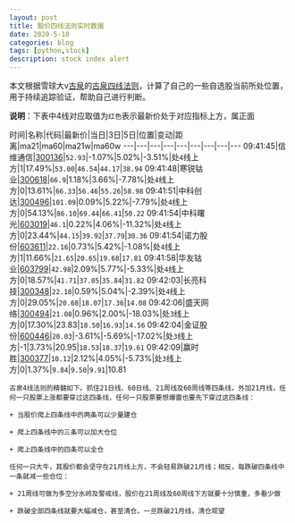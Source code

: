 ```yaml
---
layout: post
title: 股价四线法则实时数据
date: 2020-5-10
categories: blog
tags: [python,stock]
description: stock index alert
---
```



本文根据雪球大v[古泉](https://xueqiu.com/u/7148646888)的[古泉四线法则](https://xueqiu.com/7148646888/130498192)，计算了自己的一些自选股当前所处位置，用于持续追踪验证，帮助自己进行判断。

**说明**：下表中4线对应取值为`红色`表示最新价处于对应指标上方，属正面

时间|名称|代码|最新价|当日|3日|5日|位置|变动|距离|ma21|ma60|ma21w|ma60w
---|---|---|---|---|---|---|---|---
09:41:45|信维通信|[300136](https://xueqiu.com/S/SZ300136)|`52.93`|-1.07%|5.02%|-3.51%|处`4`线上方|1|17.49%|`53.00`|`46.54`|`44.17`|`38.94`
09:41:48|寒锐钴业|[300618](https://xueqiu.com/S/SZ300618)|`66.9`|1.18%|3.66%|-7.78%|处`4`线上方|0|13.61%|`66.33`|`56.46`|`55.26`|`58.98`
09:41:51|中科创达|[300496](https://xueqiu.com/S/SZ300496)|`101.09`|0.09%|5.22%|-7.79%|处`4`线上方|0|54.13%|`86.10`|`69.44`|`66.41`|`50.22`
09:41:54|中科曙光|[603019](https://xueqiu.com/S/SH603019)|`46.1`|0.22%|4.06%|-11.32%|处`4`线上方|0|23.44%|`44.15`|`39.92`|`37.79`|`30.36`
09:41:54|诺力股份|[603611](https://xueqiu.com/S/SH603611)|`22.16`|0.73%|5.42%|-1.08%|处`4`线上方|1|11.66%|`21.65`|`20.65`|`19.68`|`17.81`
09:41:58|华友钴业|[603799](https://xueqiu.com/S/SH603799)|`42.98`|2.09%|5.77%|-5.33%|处`4`线上方|0|18.57%|`41.71`|`37.05`|`35.84`|`31.82`
09:42:03|长亮科技|[300348](https://xueqiu.com/S/SZ300348)|`22.18`|0.59%|5.04%|-2.39%|处`4`线上方|0|29.05%|`20.68`|`18.07`|`17.36`|`14.08`
09:42:06|盛天网络|[300494](https://xueqiu.com/S/SZ300494)|`21.08`|0.96%|2.00%|-18.03%|处`3`线上方|0|17.30%|23.83|`18.50`|`16.93`|`14.56`
09:42:04|金证股份|[600446](https://xueqiu.com/S/SH600446)|`20.03`|-3.61%|-5.69%|-17.02%|处`3`线上方|-1|3.73%|20.95|`18.53`|`18.37`|`19.61`
09:42:09|赢时胜|[300377](https://xueqiu.com/S/SZ300377)|`10.12`|2.12%|4.05%|-5.73%|处`3`线上方|0|1.37%|`9.84`|`9.50`|`9.91`|10.81

```
古泉4线法则的精髓如下。抓住21日线、60日线、21周线及60周线等四条线，外加21月线，任何一只股票上涨都要穿过这四条线，任何一只股票要想爆雷也要先下穿过这四条线：

+ 当股价爬上四条线中的两条可以少量建仓

+ 爬上四条线中的三条可以加大仓位

+ 爬上四条线中的四条可以全仓

任何一只大牛，其股价都会坚守在21月线上方，不会轻易跌破21月线；相反，每跌破四条线中一条就减一些仓位：

+ 21周线可做为多空分水岭及警戒线，股价在21周线及60周线下方就要十分慎重，多看少做

+ 跌破全部四条线就要大幅减仓，甚至清仓，一旦跌破21月线，清仓观望
```